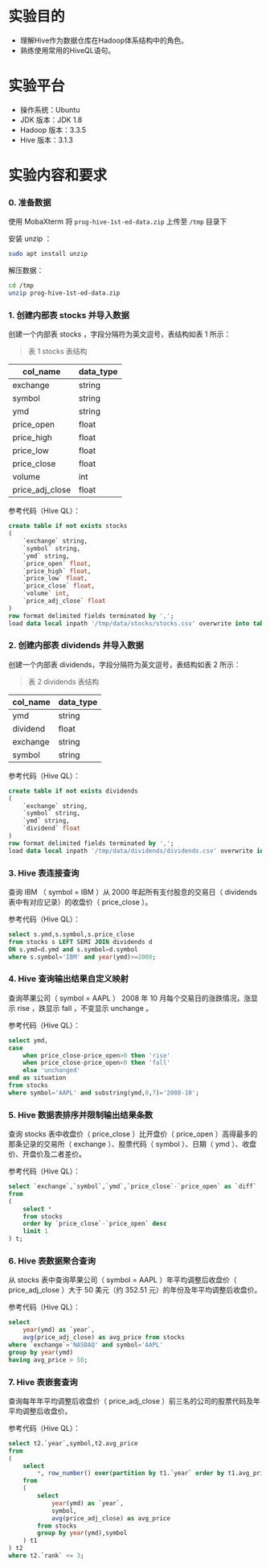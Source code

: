 # 实验目的
- 理解Hive作为数据仓库在Hadoop体系结构中的角色。
- 熟练使用常用的HiveQL语句。

# 实验平台
- 操作系统：Ubuntu
- JDK 版本：JDK 1.8
- Hadoop 版本：3.3.5
- Hive 版本：3.1.3

# 实验内容和要求
### 0. 准备数据
使用 MobaXterm 将 `prog-hive-1st-ed-data.zip` 上传至 `/tmp` 目录下

安装 unzip ：

```bash
sudo apt install unzip
```

解压数据：

```bash
cd /tmp
unzip prog-hive-1st-ed-data.zip
```


### 1. 创建内部表 stocks 并导入数据
创建一个内部表 stocks ，字段分隔符为英文逗号，表结构如表 1 所示：

> 表 1 stocks 表结构 

|col_name|data_type|
| ---- | ---- |
| exchange | string |
| symbol | string |
| ymd | string |
| price_open | float |
| price_high | float |
| price_low | float |
| price_close | float |
| volume | int |
| price_adj_close | float |

参考代码（Hive QL）：
```sql
create table if not exists stocks
(
    `exchange` string,
    `symbol` string,
    `ymd` string,
    `price_open` float,
    `price_high` float,
    `price_low` float,
    `price_close` float,
    `volume` int,
    `price_adj_close` float
)
row format delimited fields terminated by ',';
load data local inpath '/tmp/data/stocks/stocks.csv' overwrite into table stocks;
```


### 2. 创建内部表 dividends 并导入数据

创建一个内部表 dividends，字段分隔符为英文逗号，表结构如表 2 所示：

> 表 2 dividends 表结构 

|col_name|data_type|
| ---- | ---- |
| ymd | string |
| dividend | float |
| exchange | string |
| symbol | string |

参考代码（Hive QL）：
```sql
create table if not exists dividends
(
    `exchange` string,
    `symbol` string,
    `ymd` string,
    `dividend` float
)
row format delimited fields terminated by ',';
load data local inpath '/tmp/data/dividends/dividends.csv' overwrite into table dividends;
```


### 3. Hive 表连接查询

查询 IBM （ symbol = IBM ）从 2000 年起所有支付股息的交易日（ dividends 表中有对应记录）的收盘价（ price_close ）。

参考代码（Hive QL）：
```sql
select s.ymd,s.symbol,s.price_close
from stocks s LEFT SEMI JOIN dividends d
ON s.ymd=d.ymd and s.symbol=d.symbol
where s.symbol='IBM' and year(ymd)>=2000;
```

### 4. Hive 查询输出结果自定义映射

查询苹果公司（ symbol = AAPL ） 2008 年 10 月每个交易日的涨跌情况，涨显示 rise ，跌显示 fall ，不变显示 unchange 。

参考代码（Hive QL）：
```sql
select ymd,
case
    when price_close-price_open>0 then 'rise'
    when price_close-price_open<0 then 'fall'
    else 'unchanged'
end as situation
from stocks
where symbol='AAPL' and substring(ymd,0,7)='2008-10';
```


### 5. Hive 数据表排序并限制输出结果条数

查询 stocks 表中收盘价（ price_close ）比开盘价（ price_open ）高得最多的那条记录的交易所（ exchange ）、股票代码（ symbol ）、日期（ ymd ）、收盘价、开盘价及二者差价。

参考代码（Hive QL）：
```sql
select `exchange`,`symbol`,`ymd`,`price_close`-`price_open` as `diff`
from
(
    select *
    from stocks
    order by `price_close`-`price_open` desc
    limit 1
) t;
```

### 6. Hive 表数据聚合查询

从 stocks 表中查询苹果公司（ symbol = AAPL ）年平均调整后收盘价（ price_adj_close ）大于 50 美元（约 352.51 元）的年份及年平均调整后收盘价。

参考代码（Hive QL）：
```sql
select
    year(ymd) as `year`,
    avg(price_adj_close) as avg_price from stocks
where `exchange`='NASDAQ' and symbol='AAPL'
group by year(ymd)
having avg_price > 50;
```


### 7. Hive 表嵌套查询

查询每年年平均调整后收盘价（ price_adj_close ）前三名的公司的股票代码及年平均调整后收盘价。

参考代码（Hive QL）：
```sql
select t2.`year`,symbol,t2.avg_price
from
(
    select
        *, row_number() over(partition by t1.`year` order by t1.avg_price desc) as `rank`
    from
    (
        select
            year(ymd) as `year`,
            symbol,
            avg(price_adj_close) as avg_price
        from stocks
        group by year(ymd),symbol
    ) t1
) t2
where t2.`rank` <= 3;
```